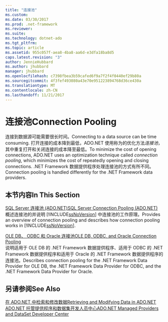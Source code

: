 ```yaml
---
title: "连接池"
ms.custom: 
ms.date: 03/30/2017
ms.prod: .net-framework
ms.reviewer: 
ms.suite: 
ms.technology: dotnet-ado
ms.tgt_pltfrm: 
ms.topic: article
ms.assetid: 955c057f-aea8-4ba8-aa6d-e3dfa18ba8d5
caps.latest.revision: "3"
author: JennieHubbard
ms.author: jhubbard
manager: jhubbard
ms.openlocfilehash: c7398fbea3b59cafed6f9a7f2f4f0440ef29b80a
ms.sourcegitcommit: 4f3fef493080a43e70e951223894768d36ce430a
ms.translationtype: MT
ms.contentlocale: zh-CN
ms.lasthandoff: 11/21/2017
---
```

# <a name="connection-pooling"></a><span data-ttu-id="ab793-102">连接池</span><span class="sxs-lookup"><span data-stu-id="ab793-102">Connection Pooling</span></span>
<span data-ttu-id="ab793-103">连接到数据源可能需要很长时间。</span><span class="sxs-lookup"><span data-stu-id="ab793-103">Connecting to a data source can be time consuming.</span></span> <span data-ttu-id="ab793-104">打开连接的成本降到最低，ADO.NET 使用称为的优化方法*连接池*，其中重复打开和关闭连接的成本降至最低。</span><span class="sxs-lookup"><span data-stu-id="ab793-104">To minimize the cost of opening connections, ADO.NET uses an optimization technique called *connection pooling*, which minimizes the cost of repeatedly opening and closing connections.</span></span> <span data-ttu-id="ab793-105">.NET Framework 数据提供程序处理连接池的方式有所不同。</span><span class="sxs-lookup"><span data-stu-id="ab793-105">Connection pooling is handled differently for the .NET Framework data providers.</span></span>  
  
## <a name="in-this-section"></a><span data-ttu-id="ab793-106">本节内容</span><span class="sxs-lookup"><span data-stu-id="ab793-106">In This Section</span></span>  
 [<span data-ttu-id="ab793-107">SQL Server 连接池 (ADO.NET)</span><span class="sxs-lookup"><span data-stu-id="ab793-107">SQL Server Connection Pooling (ADO.NET)</span></span>](../../../../docs/framework/data/adonet/sql-server-connection-pooling.md)  
 <span data-ttu-id="ab793-108">概述连接池的并说明 [!INCLUDE[ssNoVersion](../../../../includes/ssnoversion-md.md)] 中连接池的工作原理。</span><span class="sxs-lookup"><span data-stu-id="ab793-108">Provides an overview of connection pooling and describes how connection pooling works in [!INCLUDE[ssNoVersion](../../../../includes/ssnoversion-md.md)].</span></span>  
  
 [<span data-ttu-id="ab793-109">OLE DB、 ODBC 和 Oracle 连接池</span><span class="sxs-lookup"><span data-stu-id="ab793-109">OLE DB, ODBC, and Oracle Connection Pooling</span></span>](../../../../docs/framework/data/adonet/ole-db-odbc-and-oracle-connection-pooling.md)  
 <span data-ttu-id="ab793-110">说明适用于 OLE DB 的 .NET Framework 数据提供程序、适用于 ODBC 的 .NET Framework 数据提供程序和适用于 Oracle 的 .NET Framework 数据提供程序的连接池。</span><span class="sxs-lookup"><span data-stu-id="ab793-110">Describes connection pooling for the .NET Framework Data Provider for OLE DB, the .NET Framework Data Provider for ODBC, and the .NET Framework Data Provider for Oracle.</span></span>  
  
## <a name="see-also"></a><span data-ttu-id="ab793-111">另请参阅</span><span class="sxs-lookup"><span data-stu-id="ab793-111">See Also</span></span>  
 [<span data-ttu-id="ab793-112">在 ADO.NET 中检索和修改数据</span><span class="sxs-lookup"><span data-stu-id="ab793-112">Retrieving and Modifying Data in ADO.NET</span></span>](../../../../docs/framework/data/adonet/retrieving-and-modifying-data.md)  
 [<span data-ttu-id="ab793-113">ADO.NET 托管提供程序和数据集开发人员中心</span><span class="sxs-lookup"><span data-stu-id="ab793-113">ADO.NET Managed Providers and DataSet Developer Center</span></span>](http://go.microsoft.com/fwlink/?LinkId=217917)
